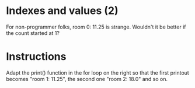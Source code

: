 # Indexes and values (2)
For non-programmer folks, room 0: 11.25 is strange. Wouldn't it be better if the count started at 1?

# Instructions

Adapt the print() function in the for loop on the right so that the first printout becomes "room 1: 11.25", the second one "room 2: 18.0" and so on.
